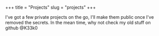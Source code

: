 +++
title = "Projects"
slug = "projects"
+++

I've got a few private projects on the go, I'll make them public once I've removed the secrets. In the mean time, why not check my old stuff on github @K33k0